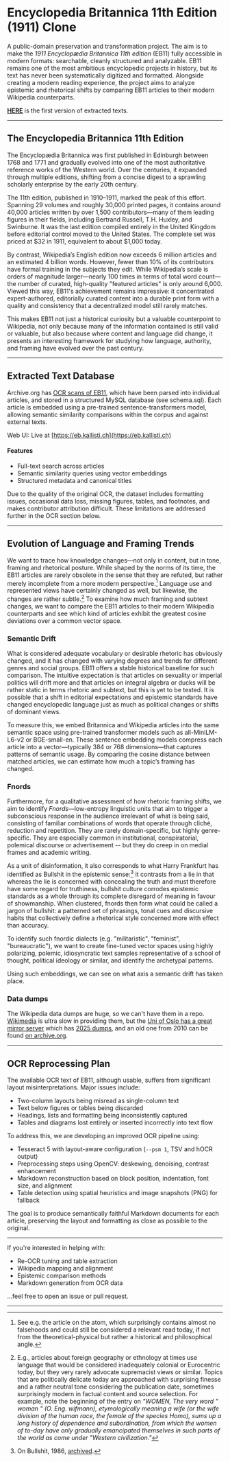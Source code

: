 # Encyclopedia Britannica 11th Edition (1911) Clone

A public-domain preservation and transformation project. The aim is to make the *1911 Encyclopædia Britannica 11th edition* (EB11) fully accessible in modern formats: searchable, cleanly structured and analyzable. EB11 remains one of the most ambitious encyclopedic projects in history, but its text has never been systematically digitized and formatted. Alongside creating a modern reading experience, the project aims to analyze epistemic and rhetorical shifts by comparing EB11 articles to their modern Wikipedia counterparts.

**[HERE](https://eb.kallisti.ch)** is the first version of extracted texts.


---

## The Encyclopedia Britannica 11th Edition

The Encyclopædia Britannica was first published in Edinburgh between 1768 and 1771 and gradually evolved into one of the most authoritative reference works of the Western world. Over the centuries, it expanded through multiple editions, shifting from a concise digest to a sprawling scholarly enterprise by the early 20th century.

The 11th edition, published in 1910–1911, marked the peak of this effort. Spanning 29 volumes and roughly 30,000 printed pages, it contains around 40,000 articles written by over 1,500 contributors—many of them leading figures in their fields, including Bertrand Russell, T.H. Huxley, and Swinburne. It was the last edition compiled entirely in the United Kingdom before editorial control moved to the United States. The complete set was priced at $32 in 1911, equivalent to about $1,000 today.

By contrast, Wikipedia’s English edition now exceeds 6 million articles and an estimated 4 billion words. However, fewer than 10% of its contributors have formal training in the subjects they edit. While Wikipedia’s scale is orders of magnitude larger—nearly 100 times in terms of total word count—the number of curated, high-quality "featured articles" is only around 6,000. Viewed this way, EB11's achievement remains impressive: it concentrated expert-authored, editorially curated content into a durable print form with a quality and consistency that a decentralized model still rarely matches.

This makes EB11 not just a historical curiosity but a valuable counterpoint to Wikipedia, not only because many of the information contained is still valid or valuable, but also because where content and language did change, it presents an interesting framework for studying how language, authority, and framing have evolved over the past century.

---

## Extracted Text Database

Archive.org has [OCR scans of EB11](https://archive.org/details/encyclopedia-britannica-volume-14_202405/Encyclopedia%20Britannica%2C%20Volume%201/), which have been parsed into individual articles, and stored in a structured MySQL database (see schema.sql). Each article is embedded using a pre-trained sentence-transformers model, allowing semantic similarity comparisons within the corpus and against external texts.

Web UI: Live at [https://eb.kallisti.ch](https://eb.kallisti.ch)

#### Features

- Full-text search across articles
- Semantic similarity queries using vector embeddings
- Structured metadata and canonical titles

Due to the quality of the original OCR, the dataset includes formatting issues, occasional data loss, missing figures, tables, and footnotes, and makes contributor attribution difficult. These limitations are addressed further in the OCR section below.

---

## Evolution of Language and Framing Trends

We want to trace how knowledge changes—not only in content, but in tone, framing and rhetorical posture. While shaped by the norms of its time, the EB11 articles are rarely obsolete in the sense that they are refuted, but rather merely incomplete from a more modern perspective.[^1] Language use and represented views have certainly changed as well, but likewise, the changes are rather subtle.[^2] To examine how much framing and subtext changes, we want to compare the EB11 articles to their modern Wikipedia counterparts and see which kind of articles exhibit the greatest cosine deviations over a common vector space.

### Semantic Drift

What is considered adequate vocabulary or desirable rhetoric has obviously changed, and it has changed with varying degrees and trends for different genres and social groups. EB11 offers a stable historical baseline for such comparison. The intuitive expectation is that articles on sexuality or imperial politics will drift more and that articles on integral algebra or ducks will be rather static in terms rhetoric and subtext, but this is yet to be tested. It is possible that a shift in editorial expectations and epistemic standards have changed encyclopedic language just as much as political changes or shifts of dominant views.  

To measure this, we embed Britannica and Wikipedia articles into the same semantic space using pre-trained transformer models such as all-MiniLM-L6-v2 or BGE-small-en. These sentence embedding models compress each article into a vector—typically 384 or 768 dimensions—that captures patterns of semantic usage. By comparing the cosine distance between matched articles, we can estimate how much a topic’s framing has changed.

### Fnords

Furthermore, for a qualitative assessment of how rhetoric framing shifts, we aim to identify *Fnords*—low-entropy linguistic units that aim to trigger a subconscious response in the audience irrelevant of what is being said, consisting of familiar combinations of words that operate through cliché, reduction and repetition. They are rarely domain-specific, but highly genre-specific. They are especially common in institutional, conspiratorial, polemical discourse or advertisement -- but they do creep in on medial frames and academic writing. 

As a unit of disinformation, it also corresponds to what Harry Frankfurt has identified as Bullshit in the epistemic sense:[^3] it contrasts from a lie in that whereas the lie is concerned with concealing the truth and must therefore have some regard for truthiness, bullshit culture corrodes epistemic standards as a whole through its complete disregard of meaning in favour of showmanship. When clustered, fnords then form what could be called a jargon of bullshit: a patterned set of phrasings, tonal cues and discursive habits that collectively define a rhetorical style concerned more with effect than accuracy.

To identify such fnordic dialects (e.g. "militaristic", "feminist", "bureaucratic"), we want to create fine-tuned vector spaces using highly polarizing, polemic, idiosyncratic text samples representative of a school of thought, political ideology or similar, and identify the archetypal patterns.

Using such embeddings, we can see on what axis a semantic drift has taken place.

### Data dumps

The Wikipedia data dumps are huge, so we can't have them in a repo. [Wikimedia](https://dumps.wikimedia.org/enwiki/latest/) is ultra slow in providing them, but the [Uni of Oslo has a great mirror server](https://ftp.acc.umu.se/mirror/) which has [2025 dumps](https://ftp.acc.umu.se/mirror/wikimedia.org/dumps/enwiki/), and an old one from 2010 can be found [on archive.org](https://archive.org/details/enwiki_20100408).

[^1]: See e.g. the article on the atom, which surprisingly contains almost no falsehoods and could still be considered a relevant read today, if not from the theoretical-physical but rather a historical and philosophical angle.
[^2]: E.g., articles about foreign geography or ethnology at times use language that would be considered inadequately colonial or Eurocentric today, but they very rarely advocate supremacist views or similar. Topics that are politically delicate today are approached with surprising finesse and a rather neutral tone considering the publication date, sometimes surprisingly modern in factual content and source selection. For example, note the beginning of the entry on *"WOMEN, The very word " woman " (O. Eng. wifmann), etymologically meaning a wife (or the wife division of the human race, the female of the species Homo), sums up a long history of dependence and subordination, from which the women of to-day have only gradually emancipated themselves in such parts of the world as come under "Western civilization."*
[^3]: On Bullshit, 1986, [archived](https://archive.org/details/on-bullshit-by-harry-frankfurt).

---

## OCR Reprocessing Plan

The available OCR text of EB11, although usable, suffers from significant layout misinterpretations. Major issues include:

- Two-column layouts being misread as single-column text
- Text below figures or tables being discarded
- Headings, lists and formatting being inconsistently captured
- Tables and diagrams lost entirely or inserted incorrectly into text flow

To address this, we are developing an improved OCR pipeline using:

- Tesseract 5 with layout-aware configuration (`--psm 1`, TSV and hOCR output)
- Preprocessing steps using OpenCV: deskewing, denoising, contrast enhancement
- Markdown reconstruction based on block position, indentation, font size, and alignment
- Table detection using spatial heuristics and image snapshots (PNG) for fallback

The goal is to produce semantically faithful Markdown documents for each article, preserving the layout and formatting as close as possible to the original.

---

If you're interested in helping with:

- Re-OCR tuning and table extraction
- Wikipedia mapping and alignment
- Epistemic comparison methods
- Markdown generation from OCR data

…feel free to open an issue or pull request.

---

